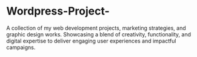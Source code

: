 # Wordpress-Project-
A collection of my web development projects, marketing strategies, and graphic design works. Showcasing a blend of creativity, functionality, and digital expertise to deliver engaging user experiences and impactful campaigns.
